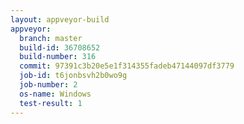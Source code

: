```yaml
---
layout: appveyor-build
appveyor:
  branch: master
  build-id: 36708652
  build-number: 316
  commit: 97391c3b20e5e1f314355fadeb47144097df3779
  job-id: t6jonbsvh2b0wo9g
  job-number: 2
  os-name: Windows
  test-result: 1
---
```


